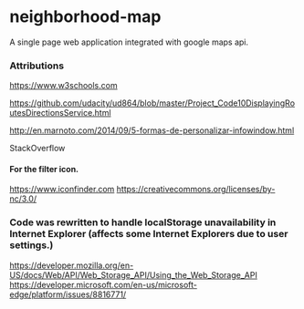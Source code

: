 # neighborhood-map
A single page web application integrated with google maps api.

### Attributions

https://www.w3schools.com

https://github.com/udacity/ud864/blob/master/Project_Code10DisplayingRoutesDirectionsService.html

http://en.marnoto.com/2014/09/5-formas-de-personalizar-infowindow.html

StackOverflow

#### For the filter icon.
https://www.iconfinder.com
https://creativecommons.org/licenses/by-nc/3.0/

### Code was rewritten to handle localStorage unavailability in Internet Explorer (affects some Internet Explorers due to user settings.)
https://developer.mozilla.org/en-US/docs/Web/API/Web_Storage_API/Using_the_Web_Storage_API
https://developer.microsoft.com/en-us/microsoft-edge/platform/issues/8816771/
